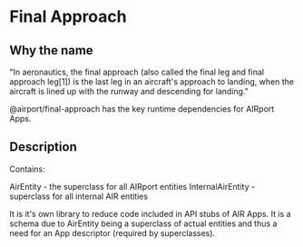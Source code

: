 # Final Approach

## Why the name 

"In aeronautics, the final approach (also called the final leg and final approach leg[1]) is the last leg in an aircraft's approach to landing, when the aircraft is lined up with the runway and descending for landing."

@airport/final-approach has the key runtime dependencies for
AIRport Apps.

## Description

Contains:

  AirEntity - the superclass for all AIRport entities
  InternalAirEntity   - superclass for all internal AIR entities

It is it's own library to reduce code included in API stubs of AIR Apps.
It is a schema due to AirEntity being a superclass of actual entities 
and thus a need for an App descriptor (required by superclasses).
